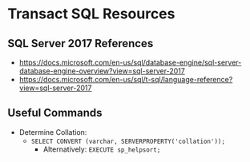 
# Transact SQL Resources

## SQL Server 2017 References
* https://docs.microsoft.com/en-us/sql/database-engine/sql-server-database-engine-overview?view=sql-server-2017
* https://docs.microsoft.com/en-us/sql/t-sql/language-reference?view=sql-server-2017



## Useful Commands
- Determine Collation:
  + ```SELECT CONVERT (varchar, SERVERPROPERTY('collation'));```
    * Alternatively:  ```EXECUTE sp_helpsort;```
  

